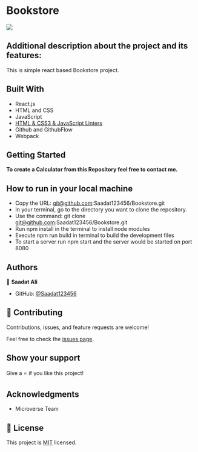 # Bookstore
![](https://img.shields.io/badge/Microverse-blueviolet)

## Additional description about the project and its features:
This is simple react based Bookstore project.

## Built With

- React.js
- HTML and CSS
- JavaScript
- [HTML & CSS3 & JavaScript Linters](https://github.com/microverseinc/linters-config/tree/master/html-css-js)
- Github and GithubFlow
- Webpack
## Getting Started

**To create a Calculator from this Repository feel free to contact me.**

## How to run in your local machine

- Copy the URL: git@github.com:Saadat123456/Bookstore.git
- In your terminal, go to the directory you want to clone the repository.
- Use the command: git clone git@github.com:Saadat123456/Bookstore.git
- Run npm install in the terminal to install node modules
- Execute npm run build in terminal to build the development files
- To start a server run npm start and the server would be started on port 8080

## Authors

👤 **Saadat Ali**

- GitHub: [@Saadat123456](https://github.com/Saadat123456)


## 🤝 Contributing

Contributions, issues, and feature requests are welcome!

Feel free to check the [issues page](../../issues/).

## Show your support

Give a ⭐️ if you like this project!

## Acknowledgments

- Microverse Team

## 📝 License

This project is [MIT](./LICENSE) licensed.

